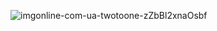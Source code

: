 ![imgonline-com-ua-twotoone-zZbBl2xnaOsbf](https://github.com/abduleyousuf08/issue-tracker/assets/114812664/d3c2e5b2-dc9f-42b0-b68f-91ca8803f055)
